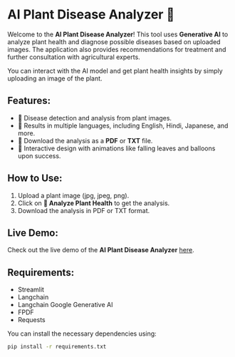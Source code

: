 # AI Plant Disease Analyzer 🌱

Welcome to the **AI Plant Disease Analyzer**! This tool uses **Generative AI** to analyze plant health and diagnose possible diseases based on uploaded images. The application also provides recommendations for treatment and further consultation with agricultural experts.

You can interact with the AI model and get plant health insights by simply uploading an image of the plant.

## Features:
- 🌱 Disease detection and analysis from plant images.
- 💬 Results in multiple languages, including English, Hindi, Japanese, and more.
- 📑 Download the analysis as a **PDF** or **TXT** file.
- 🌟 Interactive design with animations like falling leaves and balloons upon success.

## How to Use:
1. Upload a plant image (jpg, jpeg, png).
2. Click on **🔎 Analyze Plant Health** to get the analysis.
3. Download the analysis in PDF or TXT format.

## Live Demo:
Check out the live demo of the **AI Plant Disease Analyzer** [here](https://ai-plant-disease-analyzer.streamlit.app/).

## Requirements:
- Streamlit
- Langchain
- Langchain Google Generative AI
- FPDF
- Requests

You can install the necessary dependencies using:

```bash
pip install -r requirements.txt
